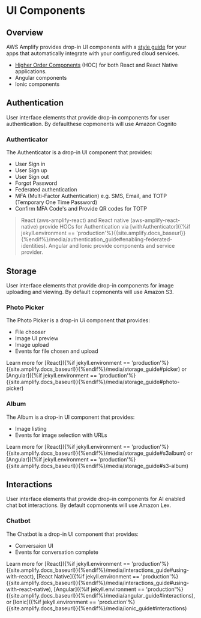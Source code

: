 ---
---

# UI Components

## Overview 

AWS Amplify provides drop-in UI components with a [style guide](https://tommypraeger.github.io/amplify-js/media/ui_library) for your apps that automatically integrate with your configured cloud services. 
- [Higher Order Components](https://reactjs.org/docs/higher-order-components.html) (HOC) for both React and React Native applications. 
 - Angular components
 - Ionic components

## Authentication

User interface elements that provide drop-in components for user authentication. By defaulthese copmonents will use Amazon Cognito

### Authenticator

The Authenticator is a drop-in UI component that provides:

 - User Sign in
 - User Sign up
 - User Sign out
 - Forgot Password
 - Federated authentication
 - MFA (Multi-Factor Authentication) e.g. SMS, Email, and TOTP (Temporary One Time Password)
 - Confirm MFA Code's and Provide QR codes for TOTP

> React (aws-amplify-react) and React native (aws-amplify-react-native) provide HOCs for Authentication via [withAuthenticator]({%if jekyll.environment == 'production'%}{{site.amplify.docs_baseurl}}{%endif%}/media/authentication_guide#enabling-federated-identities). Angular and Ionic provide components and service provider.

## Storage 

User interface elements that provide drop-in components for image uploading and viewing. By default copmonents will use Amazon S3.

### Photo Picker

The Photo Picker is a drop-in Ui component that provides:

 - File chooser
 - Image UI preview
 - Image upload
 - Events for file chosen and upload

Learn more for [React]({%if jekyll.environment == 'production'%}{{site.amplify.docs_baseurl}}{%endif%}/media/storage_guide#picker) or [Angular]({%if jekyll.environment == 'production'%}{{site.amplify.docs_baseurl}}{%endif%}/media/storage_guide#photo-picker)

### Album

The Album is a drop-in UI component that provides:

 - Image listing
 - Events for image selection with URLs

Learn more for [React]({%if jekyll.environment == 'production'%}{{site.amplify.docs_baseurl}}{%endif%}/media/storage_guide#s3album) or [Angular]({%if jekyll.environment == 'production'%}{{site.amplify.docs_baseurl}}{%endif%}/media/storage_guide#s3-album)

## Interactions

User interface elements that provide drop-in components for AI enabled chat bot interactions. By default copmonents will use Amazon Lex.

### Chatbot

The Chatbot is a drop-in UI component that provides:

 - Conversaion UI
 - Events for conversation complete

Learn more for [React]({%if jekyll.environment == 'production'%}{{site.amplify.docs_baseurl}}{%endif%}/media/interactions_guide#using-with-react), [React Native]({%if jekyll.environment == 'production'%}{{site.amplify.docs_baseurl}}{%endif%}/media/interactions_guide#using-with-react-native), [Angular]({%if jekyll.environment == 'production'%}{{site.amplify.docs_baseurl}}{%endif%}/media/angular_guide#interactions), or [Ionic]({%if jekyll.environment == 'production'%}{{site.amplify.docs_baseurl}}{%endif%}/media/ionic_guide#interactions)